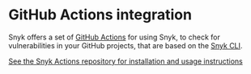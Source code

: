 # GitHub Actions integration

Snyk offers a set of [GitHub Actions](https://docs.github.com/en/actions/creating-actions/about-actions) for using Snyk, to check for vulnerabilities in your GitHub projects, that are based on the [Snyk CLI](https://docs.snyk.io/snyk-cli/guides-for-our-cli/cli-reference).

[See the Snyk Actions repository for installation and usage instructions](https://github.com/snyk/actions)

